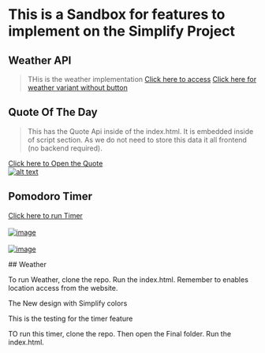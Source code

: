 # This is a Sandbox for features to implement on the Simplify Project

## Weather API
> THis is the weather implementation
<a href="https://utsprogrammers.github.io/Simplify-Features-Sandbox/Weather/index.html"> Click here to access</a>
<a href="https://utsprogrammers.github.io/Simplify-Features-Sandbox/Weather(withoutButton)/index.html">Click here for weather variant without button</a>


## Quote Of The Day

> This has the Quote Api inside of the index.html. It is embedded inside of script section.
> As we do not need to store this data it all frontend (no backend required).

<a href="https://utsprogrammers.github.io/Simplify-Features-Sandbox/QuoteOfTheDay/Draft1/index.html">Click here to Open the Quote
<br>
![alt text](images/QuoteImage.png)

</a>

## Pomodoro Timer

<a href="https://utsprogrammers.github.io/Simplify-Features-Sandbox/Timer Feature/Final/index.html">Click here to run Timer
<br>
<br>
![image](https://github.com/UTSprogrammers/timer-test/assets/144529214/2b94ee58-163f-4d72-9b68-c9b542e4e9ba)
<br>
<br>
![image](https://github.com/UTSprogrammers/timer-test/assets/144529214/dbef3795-a479-42df-b61f-41ff9eb71ef4)

</a>
## Weather 

To run Weather, clone the repo. Run the index.html. Remember to enables location access from the website. 


The New design with Simplify colors


This is the testing for the timer feature

TO run this timer, clone the repo. Then open the Final folder. Run the index.html.
